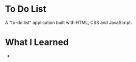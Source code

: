 # To Do List

A "to-do list" application built with HTML, CSS and JavaScript.

# What I Learned

* 
